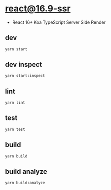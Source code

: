 # react@16.9-ssr

- React 16+ Koa TypeScript Server Side Render

## dev

```bash
yarn start
```

## dev inspect

```bash
yarn start:inspect
```

## lint

```bash
yarn lint
```

## test

```bash
yarn test
```

## build

```bash
yarn build
```

## build analyze

```bash
yarn build:analyze
```
